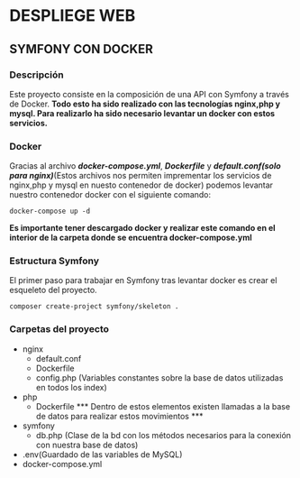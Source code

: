 # DESPLIEGE WEB
## SYMFONY CON DOCKER
### Descripción
Este proyecto consiste en la composición de una API con Symfony a través de Docker.
**Todo esto ha sido realizado con las tecnologías nginx,php y mysql. Para realizarlo ha sido necesario levantar un docker con estos servicios.**
### Docker 
Gracias al archivo ***docker-compose.yml***, ***Dockerfile*** y ***default.conf(solo para nginx)***(Estos archivos nos permiten imprementar los servicios de nginx,php y mysql en nuesto contenedor de docker) podemos levantar nuestro contenedor docker con el siguiente comando:
```
docker-compose up -d
```
__Es importante tener descargado docker y realizar este comando en el interior de la carpeta donde se encuentra docker-compose.yml__
### Estructura Symfony
El primer paso para trabajar en Symfony tras levantar docker es crear el esqueleto del proyecto.
```
composer create-project symfony/skeleton .
```
### Carpetas del proyecto
* nginx 
    - default.conf
    - Dockerfile 
    - config.php (Variables constantes sobre la base de datos utilizadas en todos los index)
* php
    - Dockerfile
    *** Dentro de estos elementos existen llamadas a la base de datos para realizar estos movimientos ***
* symfony
    - db.php (Clase de la bd con los métodos necesarios para la conexión con nuestra base de datos)
* .env(Guardado de las variables de MySQL)
* docker-compose.yml